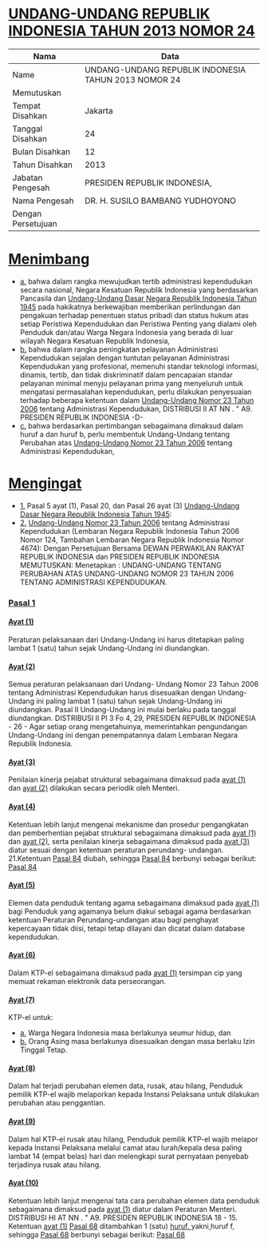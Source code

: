 # [UNDANG-UNDANG REPUBLIK INDONESIA TAHUN 2013 NOMOR 24](http://example.org/legal/document/uu/2013/24)

| Nama | Data |
| ------ | ----- |
|Name|UNDANG-UNDANG REPUBLIK INDONESIA TAHUN 2013 NOMOR 24|
|Memutuskan||
|Tempat Disahkan|Jakarta|
|Tanggal Disahkan|24|
|Bulan Disahkan|12|
|Tahun Disahkan|2013|
|Jabatan Pengesah|PRESIDEN REPUBLIK INDONESIA,|
|Nama Pengesah|DR. H. SUSILO BAMBANG YUDHOYONO|
|Dengan Persetujuan||
# [Menimbang](http://example.org/legal/document/uu/2013/24/menimbang)

* [a.](http://example.org/legal/document/uu/2013/24/menimbang/point/a) bahwa dalam rangka mewujudkan tertib administrasi kependudukan secara nasional, Negara Kesatuan Republik Indonesia yang berdasarkan Pancasila dan [Undang-Undang Dasar Negara Republik Indonesia Tahun 1945](http://example.org/legal/document/uu) pada hakikatnya berkewajiban memberikan perlindungan dan pengakuan terhadap penentuan status pribadi dan status hukum atas setiap Peristiwa Kependudukan dan Peristiwa Penting yang dialami oleh Penduduk dan/atau Warga Negara Indonesia yang berada di luar wilayah Negara Kesatuan Republik Indonesia,
* [b.](http://example.org/legal/document/uu/2013/24/menimbang/point/b) bahwa dalam rangka peningkatan pelayanan Administrasi Kependudukan sejalan dengan tuntutan pelayanan Administrasi Kependudukan yang profesional, memenuhi standar teknologi informasi, dinamis, tertib, dan tidak diskriminatif dalam pencapaian standar pelayanan minimal menyju pelayanan prima yang menyeluruh untuk mengatasi permasalahan kependudukan, perlu dilakukan penyesuaian terhadap beberapa ketentuan dalam [Undang-Undang Nomor 23 Tahun 2006](http://example.org/legal/document/uu/2006/23) tentang Administrasi Kependudukan, DISTRIBUSI II AT NN . " A9. PRESIDEN REPUBLIK INDONESIA -D-
* [c.](http://example.org/legal/document/uu/2013/24/menimbang/point/c) bahwa berdasarkan pertimbangan sebagaimana dimaksud dalam huruf a dan huruf b, perlu membentuk Undang-Undang tentang Perubahan atas [Undang-Undang Nomor 23 Tahun 2006](http://example.org/legal/document/uu/2006/23) tentang Administrasi Kependudukan,
# [Mengingat](http://example.org/legal/document/uu/2013/24/mengingat)

* [1.](http://example.org/legal/document/uu/2013/24/mengingat/point/0001) Pasal 5 ayat (1), Pasal 20, dan Pasal 26 ayat (3) [Undang-Undang Dasar Negara Republik Indonesia Tahun 1945](http://example.org/legal/document/uu):
* [2.](http://example.org/legal/document/uu/2013/24/mengingat/point/0002) [Undang-Undang Nomor 23 Tahun 2006](http://example.org/legal/document/uu/2006/23) tentang Administrasi Kependudukan (Lembaran Negara Republik Indonesia Tahun 2006 Nomor 124, Tambahan Lembaran Negara Republik Indonesia Nomor 4674): Dengan Persetujuan Bersama DEWAN PERWAKILAN RAKYAT REPUBLIK INDONESIA dan PRESIDEN REPUBLIK INDONESIA MEMUTUSKAN: Menetapkan : UNDANG-UNDANG TENTANG PERUBAHAN ATAS UNDANG-UNDANG NOMOR 23 TAHUN 2006 TENTANG ADMINISTRASI KEPENDUDUKAN.

### [Pasal 1](http://example.org/legal/document/uu/2013/24/pasal/0001)

#### [Ayat (1)](http://example.org/legal/document/uu/2013/24/pasal/0001/version/20131224/ayat/0001)
Peraturan pelaksanaan dari Undang-Undang ini harus ditetapkan paling lambat 1 (satu) tahun sejak Undang-Undang ini diundangkan.

#### [Ayat (2)](http://example.org/legal/document/uu/2013/24/pasal/0001/version/20131224/ayat/0002)
Semua peraturan pelaksanaan dari Undang- Undang Nomor 23 Tahun 2006 tentang Administrasi Kependudukan harus disesuaikan dengan Undang-Undang ini paling lambat 1 (satu) tahun sejak Undang-Undang ini diundangkan. Pasal II Undang-Undang ini mulai berlaku pada tanggal diundangkan. DISTRIBUSI II PI 3 Fo 4, 29, PRESIDEN REPUBLIK INDONESIA - 26 - Agar setiap orang mengetahuinya, memerintahkan pengundangan Undang-Undang ini dengan penempatannya dalam Lembaran Negara Republik Indonesia.

#### [Ayat (3)](http://example.org/legal/document/uu/2013/24/pasal/0001/version/20131224/ayat/0003)
Penilaian kinerja pejabat struktural sebagaimana dimaksud pada [ayat (1)](http://example.org/legal/document/uu/2013/24/pasal/0001/version/20131224/ayat/0001) dan [ayat (2)](http://example.org/legal/document/uu/2013/24/pasal/0001/version/20131224/ayat/0002) dilakukan secara periodik oleh Menteri.

#### [Ayat (4)](http://example.org/legal/document/uu/2013/24/pasal/0001/version/20131224/ayat/0004)
Ketentuan lebih lanjut mengenai mekanisme dan prosedur pengangkatan dan pemberhentian pejabat struktural sebagaimana dimaksud pada [ayat (1)](http://example.org/legal/document/uu/2013/24/pasal/0001/version/20131224/ayat/0001) dan [ayat (2)](http://example.org/legal/document/uu/2013/24/pasal/0001/version/20131224/ayat/0002), serta penilaian kinerja sebagaimana dimaksud pada [ayat (3)](http://example.org/legal/document/uu/2013/24/pasal/0001/version/20131224/ayat/0003) diatur sesuai dengan ketentuan peraturan perundang- undangan. 21.Ketentuan [Pasal 84](http://example.org/legal/document/uu/2013/24/pasal/0084) diubah, sehingga [Pasal 84](http://example.org/legal/document/uu/2013/24/pasal/0084) berbunyi sebagai berikut: [Pasal 84](http://example.org/legal/document/uu/2013/24/pasal/0084)

#### [Ayat (5)](http://example.org/legal/document/uu/2013/24/pasal/0001/version/20131224/ayat/0005)
Elemen data penduduk tentang agama sebagaimana dimaksud pada [ayat (1)](http://example.org/legal/document/uu/2013/24/pasal/0001/version/20131224/ayat/0001) bagi Penduduk yang agamanya belum diakui sebagai agama berdasarkan ketentuan Peraturan Perundang-undangan atau bagi penghayat kepercayaan tidak diisi, tetapi tetap dilayani dan dicatat dalam database kependudukan.

#### [Ayat (6)](http://example.org/legal/document/uu/2013/24/pasal/0001/version/20131224/ayat/0006)
Dalam KTP-el sebagaimana dimaksud pada [ayat (1)](http://example.org/legal/document/uu/2013/24/pasal/0001/version/20131224/ayat/0001) tersimpan cip yang memuat rekaman elektronik data perseorangan.

#### [Ayat (7)](http://example.org/legal/document/uu/2013/24/pasal/0001/version/20131224/ayat/0007)
KTP-el untuk:
* [a.](http://example.org/legal/document/uu/2013/24/pasal/0001/version/20131224/ayat/0007/point/a) Warga Negara Indonesia masa berlakunya seumur hidup, dan
* [b.](http://example.org/legal/document/uu/2013/24/pasal/0001/version/20131224/ayat/0007/point/b) Orang Asing masa berlakunya disesuaikan dengan masa berlaku Izin Tinggal Tetap.

#### [Ayat (8)](http://example.org/legal/document/uu/2013/24/pasal/0001/version/20131224/ayat/0008)
Dalam hal terjadi perubahan elemen data, rusak, atau hilang, Penduduk pemilik KTP-el wajib melaporkan kepada Instansi Pelaksana untuk dilakukan perubahan atau penggantian.

#### [Ayat (9)](http://example.org/legal/document/uu/2013/24/pasal/0001/version/20131224/ayat/0009)
Dalam hal KTP-el rusak atau hilang, Penduduk pemilik KTP-el wajib melapor kepada Instansi Pelaksana melalui camat atau lurah/kepala desa paling lambat 14 (empat belas) hari dan melengkapi surat pernyataan penyebab terjadinya rusak atau hilang.

#### [Ayat (10)](http://example.org/legal/document/uu/2013/24/pasal/0001/version/20131224/ayat/0010)
Ketentuan lebih lanjut mengenai tata cara perubahan elemen data penduduk sebagaimana dimaksud pada [ayat (1)](http://example.org/legal/document/uu/2013/24/pasal/0001/version/20131224/ayat/0001) diatur dalam Peraturan Menteri. DISTRIBUSI HI AT NN . " A9. PRESIDEN REPUBLIK INDONESIA 18 - 15. Ketentuan [ayat (1)](http://example.org/legal/document/uu/2013/24/pasal/0001/version/20131224/ayat/0001) [Pasal 68](http://example.org/legal/document/uu/2013/24/pasal/0068) ditambahkan 1 (satu) [huruf, ](http://example.org/legal/document/uu/2013/24/pasal/0001/version/20131224/point/yakni)yakni[ ](http://example.org/legal/document/uu/2013/24/pasal/0001/version/20131224/point/f)huruf f, sehingga [Pasal 68](http://example.org/legal/document/uu/2013/24/pasal/0068) berbunyi sebagai berikut: [Pasal 68](http://example.org/legal/document/uu/2013/24/pasal/0068)
